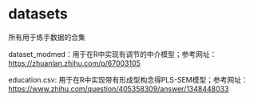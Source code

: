 # datasets
所有用于练手数据的合集

dataset_modmed：用于在R中实现有调节的中介模型；参考网址：https://zhuanlan.zhihu.com/p/67003105

education.csv: 用于在R中实现带有形成型构念得PLS-SEM模型；参考网址：https://www.zhihu.com/question/405358309/answer/1348448033
